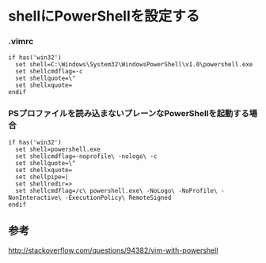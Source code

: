 ﻿# shellにPowerShellを設定する

### .vimrc

```clike
if has('win32')
  set shell=C:\Windows\System32\WindowsPowerShell\v1.0\powershell.exe
  set shellcmdflag=-c
  set shellquote=\"
  set shellxquote=
endif
```

### PSプロファイルを読み込まないプレーンなPowerShellを起動する場合

```clike
if has('win32')
  set shell=powershell.exe
  set shellcmdflag=-noprofile\ -nologo\ -c
  set shellquote=\"
  set shellxquote=
  set shellpipe=|
  set shellredir=>
  set shellcmdflag=/c\ powershell.exe\ -NoLogo\ -NoProfile\ -NonInteractive\ -ExecutionPolicy\ RemoteSigned
endif
```

## 参考
http://stackoverflow.com/questions/94382/vim-with-powershell

